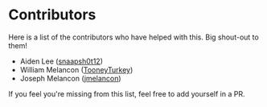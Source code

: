 # Contributors

Here is a list of the contributors who have helped with this. Big shout-out to them!

 * Aiden Lee ([snaapsh0t12](https://github.com/snaapsh0t12))
 * William Melancon ([TooneyTurkey](https://github.com/TooneyTurkey))
 * Joseph Melancon ([jmelancon](https://github.com/jmelancon))

If you feel you're missing from this list, feel free to add yourself in a PR.